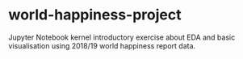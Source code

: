 # world-happiness-project
Jupyter Notebook kernel introductory exercise about EDA and basic visualisation using 2018/19 world happiness report data.
